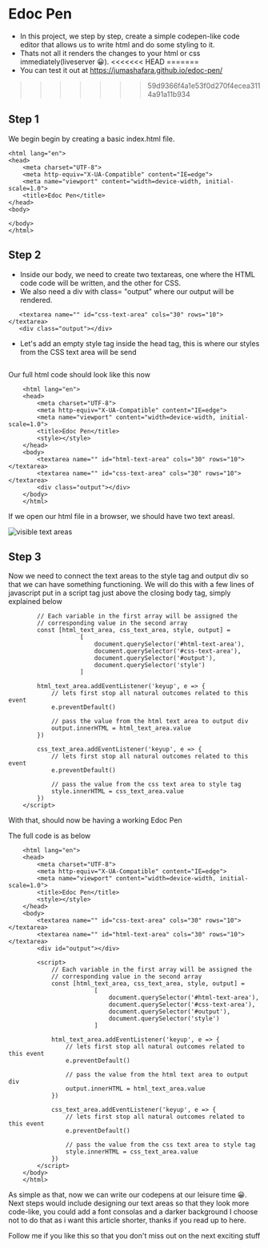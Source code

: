 # Edoc Pen
* In this project, we step by step, create a simple codepen-like code editor that allows us to write html and do some styling to it. 
* Thats not all it renders the changes to your html or css immediately(liveserver 😀).
<<<<<<< HEAD
=======
* You can test it out at https://jumashafara.github.io/edoc-pen/
>>>>>>> 59d9366f4a1e53f0d270f4ecea3114a91a11b934

## Step 1
We begin begin by creating a basic index.html file.

```<!DOCTYPE html>
<html lang="en">
<head>
    <meta charset="UTF-8">
    <meta http-equiv="X-UA-Compatible" content="IE=edge">
    <meta name="viewport" content="width=device-width, initial-scale=1.0">
    <title>Edoc Pen</title>
</head>
<body>
    
</body>
</html> 
```

## Step 2 
* Inside our body, we need to create two textareas, one where the HTML code code will be written, and the other for CSS.
* We also need a div with class= "output" where our output will be rendered.

```<textarea name="" id="html-text-area" cols="30" rows="10"></textarea>
   <textarea name="" id="css-text-area" cols="30" rows="10"></textarea>
   <div class="output"></div>
```

* Let's add an empty style tag inside the head tag, this is where our styles from the CSS text area will be send

```<style></style>
```
Our full html code should look like this now

```<!DOCTYPE html>
    <html lang="en">
    <head>
        <meta charset="UTF-8">
        <meta http-equiv="X-UA-Compatible" content="IE=edge">
        <meta name="viewport" content="width=device-width, initial-scale=1.0">
        <title>Edoc Pen</title>
        <style></style>
    </head>
    <body>
        <textarea name="" id="html-text-area" cols="30" rows="10"></textarea>
        <textarea name="" id="css-text-area" cols="30" rows="10"></textarea>
        <div class="output"></div>
    </body>
    </html>
```
If we open our html file in a browser, we should have two text areasl. 

![visible text areas](/images/output1.jpg)

## Step 3
Now we need to connect the text areas to the style tag and output div so that we can have something functioning. We will do this with a few lines of javascript put in a script tag just above the closing body tag, simply explained below

```<script>
        // Each variable in the first array will be assigned the 
        // corresponding value in the second array
        const [html_text_area, css_text_area, style, output] = 
                    [
                        document.querySelector('#html-text-area'),
                        document.querySelector('#css-text-area'),
                        document.querySelector('#output'),
                        document.querySelector('style')
                    ]
        
        html_text_area.addEventListener('keyup', e => {
            // lets first stop all natural outcomes related to this event
            e.preventDefault()

            // pass the value from the html text area to output div 
            output.innerHTML = html_text_area.value
        })

        css_text_area.addEventListener('keyup', e => {
            // lets first stop all natural outcomes related to this event
            e.preventDefault()

            // pass the value from the css text area to style tag
            style.innerHTML = css_text_area.value
        })
    </script>
```

With that, should now be having a working Edoc Pen 

The full code is as below

```<!DOCTYPE html>
    <html lang="en">
    <head>
        <meta charset="UTF-8">
        <meta http-equiv="X-UA-Compatible" content="IE=edge">
        <meta name="viewport" content="width=device-width, initial-scale=1.0">
        <title>Edoc Pen</title>
        <style></style>
    </head>
    <body>
        <textarea name="" id="css-text-area" cols="30" rows="10"></textarea>  
        <textarea name="" id="html-text-area" cols="30" rows="10"></textarea>
        <div id="output"></div>

        <script>
            // Each variable in the first array will be assigned the 
            // corresponding value in the second array
            const [html_text_area, css_text_area, style, output] = 
                        [
                            document.querySelector('#html-text-area'),
                            document.querySelector('#css-text-area'),
                            document.querySelector('#output'),
                            document.querySelector('style')
                        ]
            
            html_text_area.addEventListener('keyup', e => {
                // lets first stop all natural outcomes related to this event
                e.preventDefault()

                // pass the value from the html text area to output div 
                output.innerHTML = html_text_area.value
            })

            css_text_area.addEventListener('keyup', e => {
                // lets first stop all natural outcomes related to this event
                e.preventDefault()

                // pass the value from the css text area to style tag
                style.innerHTML = css_text_area.value
            })
        </script>
    </body>
    </html>
```

As simple as that, now we can write our codepens at our leisure time 😀.
Next steps would include designing our text areas so that they look more code-like, you could add a font consolas and a darker background
I choose not to do that as i want this article shorter, thanks if you read up to here.

Follow me if you like this so that you don't miss out on the next exciting stuff

